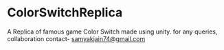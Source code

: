 # ColorSwitchReplica
A Replica of famous game Color Switch made using unity.
for any queries, collaboration contact- samyakjain74@gmail.com
